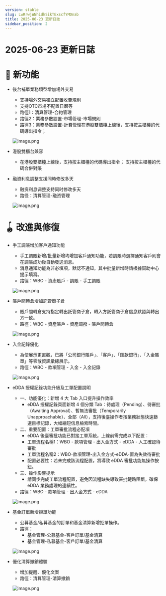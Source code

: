 ```yaml
---
version: stable
slug: LwRrwjWNhidkSikTExscfYMOnab
title: 2025-06-23 更新日誌
sidebar_position: 2
---
```



# 2025-06-23 更新日誌


# 🎉 新功能

- 後台補單業務類型增加場外交易
    - 支持場外交易獨立配置收費規則
    - 支持OTC市場不配置日曆等
    - 路徑1：清算管理-合約管理
    - 路徑2：業務參數設置-市場管理-市場規則
    - 路徑3：業務參數設置-計費管理在港股雙櫃檯上線後，支持按主櫃檯的代碼導出指令；

    ![image.png](/assets/f22315693509893e6cc66fd3c0cf7d3c.png)

- 港股雙櫃台兼容
    - 在港股雙櫃檯上線後，支持按主櫃檯的代碼導出指令； 支持按主櫃檯的代碼合併對賬
- 融資利息調整支援同時修改多天
    - 融资利息调整支持同时修改多天
    - 路径：清算管理-融资管理

    ![image.png](/assets/a68930781d79fc2446b0715515537171.png)


# 🪀 改進與修復

- 手工調賬增加客戶通知功能
    - 手工調賬新增/批量新增均增加客戶通知功能，若調賬時選擇通知客戶則會在調賬成功後自動發送消息。
    - 消息通知功能為非必填項，默認不通知。其中批量新增時請根據幫助中心提示填寫。
    - 路徑：WBO - 資產賬戶 - 調賬 - 手工調賬

    ![image.png](/assets/339034f52bc893356b35ec4a31429e34.png)

- 賬戶間轉倉增加託管商子倉
    - 賬戶間轉倉支持指定轉出託管商子倉，轉入方託管商子倉信息默認與轉出方一致。
    - 路徑：WBO - 資產賬戶 - 資產調撥 - 賬戶間轉倉

    ![image.png](/assets/0969716831a9010522baeb72aa2ff850.png)

- 入金記錄優化
    - 為使展示更直觀，已將「公司銀行賬戶」、「客戶」、「匯款銀行」、「入金賬單」等零散資訊彙總展示。
    - 路徑：WBO - 款項管理 - 入金 - 入金記錄

    ![image.png](/assets/7d2bc670fd60d269b62840d4c7b7343a.png)

- eDDA 授權記錄功能升級及工單配置說明
    - 一、功能優化：新增 4 大 Tab 入口提升操作效率
        - eDDA 授權記錄頁面新增 4 個分類 Tab：待處理（Pending）、待審批（Awaiting Approval）、暫無法審批（Temporarily Unapproachable）、全部（All），支持後臺操作者按業務狀態快速篩選目標記錄，大幅縮短信息檢索時間。
    - 二、重要配置：工單審批流程必配項
        - eDDA 後臺審批功能已對接工單系統，上線前需完成以下配置：
        - 工單流程名稱1：WBO - 款項管理 - 出入金方式 - eDDA - 人工確認待審批
        - 工單流程名稱2：WBO-款項管理-出入金方式-eDDA-置為失效待審批
        - 配置必要性：若未完成該流程配置，將導致 eDDA 審批功能無操作按鈕。
    - 三、操作影響提示
        - 請同步完成工單流程配置，避免因流程缺失導致審批鏈路阻斷，確保 eDDA 業務處理的連續性。
    - 路徑：WBO - 款項管理 - 出入金方式 - eDDA

    ![image.png](/assets/348e972021fcf44a91ddef09b4f07acc.png)

- 基金訂單新增拒單功能
    - 公募基金/私募基金的訂單和基金清算新增拒單操作。
    - 路徑：
        - 基金管理-公募基金-客戶訂單/基金清算
        - 基金管理-私募基金-客戶訂單/基金清算

    ![image.png](/assets/267f8e3671c9c01c103a2940db3e2624.png)

- 優化清算撤銷體驗
    - 增加提醒、優化文案
    - 路徑：清算管理-清算撤銷

    ![image.png](/assets/b6bdc15d3bf2299c2ffc9df3c6be025f.png)

